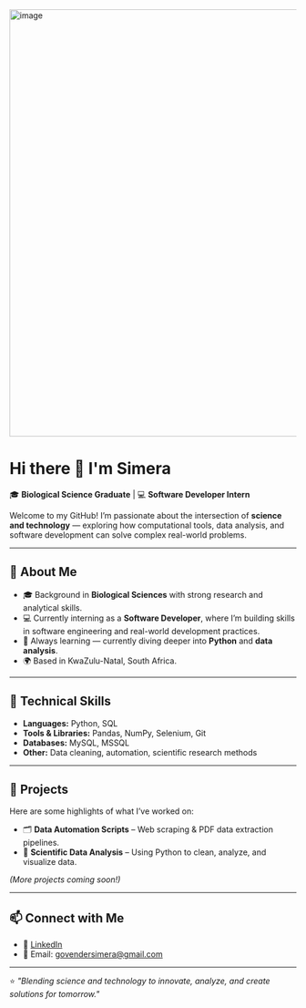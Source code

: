 <img width="1000" height="750" alt="image" src="https://github.com/user-attachments/assets/37bfd3d6-26fa-4d52-9b5d-5f21f7c13427" />

# Hi there 👋 I'm Simera  

🎓 **Biological Science Graduate** | 💻 **Software Developer Intern**  

Welcome to my GitHub! I’m passionate about the intersection of **science and technology** — exploring how computational tools, data analysis, and software development can solve complex real-world problems.  

---

## 🔬 About Me  
- 🎓 Background in **Biological Sciences** with strong research and analytical skills.  
- 💻 Currently interning as a **Software Developer**, where I’m building skills in software engineering and real-world development practices.  
- 🌱 Always learning — currently diving deeper into **Python** and **data analysis**.  
- 🌍 Based in KwaZulu-Natal, South Africa.  

---

## 🚀 Technical Skills  
- **Languages:** Python, SQL 
- **Tools & Libraries:** Pandas, NumPy, Selenium, Git  
- **Databases:** MySQL, MSSQL  
- **Other:** Data cleaning, automation, scientific research methods  

---

## 📂 Projects  
Here are some highlights of what I’ve worked on:  
- 🗂️ **Data Automation Scripts** – Web scraping & PDF data extraction pipelines.  
- 🔎 **Scientific Data Analysis** – Using Python to clean, analyze, and visualize data.   

*(More projects coming soon!)*  

---

## 📫 Connect with Me  
- 💼 [LinkedIn](www.linkedin.com/in/simera-govender-00a700200)  
- 📧 Email: govendersimera@gmail.com  

---

⭐️ *"Blending science and technology to innovate, analyze, and create solutions for tomorrow."*  


<!--
**simera05govender/simera05govender** is a ✨ _special_ ✨ repository because its `README.md` (this file) appears on your GitHub profile.

Here are some ideas to get you started:

- 🔭 I’m currently working on ...
- 🌱 I’m currently learning ...
- 👯 I’m looking to collaborate on ...
- 🤔 I’m looking for help with ...
- 💬 Ask me about ...
- 📫 How to reach me: ...
- 😄 Pronouns: ...
- ⚡ Fun fact: ...
-->
